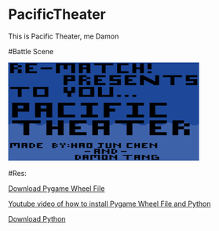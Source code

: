 # PacificTheater

<p> This is Pacific Theater, me Damon </p>

#Battle Scene 

<img src="https://github.com/dtang6897/PacificTheater/blob/master/Beginning%20screen.PNG" height="200px">

#Res:

<a href="http://www.lfd.uci.edu/~gohlke/pythonlibs/#pygame">Download Pygame Wheel File</a>

<a href="https://youtu.be/_GikMdhAhv0"> Youtube video of how to install Pygame Wheel File and Python</a>


<a href="https://www.python.org/downloads/">Download Python</a>
